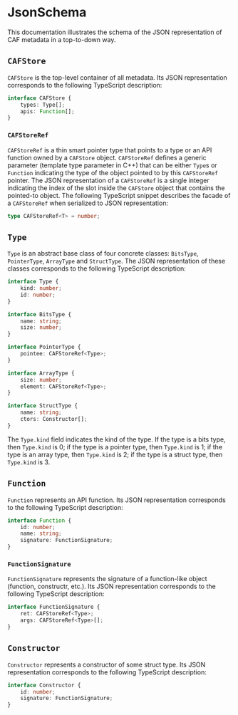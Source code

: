 # JsonSchema

This documentation illustrates the schema of the JSON representation of CAF metadata in a top-to-down way.

## `CAFStore`

`CAFStore` is the top-level container of all metadata. Its JSON representation corresponds to the following TypeScript description:

```typescript
interface CAFStore {
    types: Type[];
    apis: Function[];
}
```

### `CAFStoreRef`

`CAFStoreRef` is a thin smart pointer type that points to a type or an API function owned by a `CAFStore` object. `CAFStoreRef` defines a generic parameter (template type parameter in C++) that can be either `Type`s or `Function` indicating the type of the object pointed to by this `CAFStoreRef` pointer. The JSON representation of a `CAFStoreRef` is a single integer indicating the index of the slot inside the `CAFStore` object that contains the pointed-to object. The following TypeScript snippet describes the facade of a `CAFStoreRef` when serialized to JSON representation:

```typescript
type CAFStoreRef<T> = number;
```

## `Type`

`Type` is an abstract base class of four concrete classes: `BitsType`, `PointerType`, `ArrayType` and `StructType`. The JSON representation of these classes corresponds to the following TypeScript description:

```typescript
interface Type {
    kind: number;
    id: number;
}

interface BitsType {
    name: string;
    size: number;
}

interface PointerType {
    pointee: CAFStoreRef<Type>;
}

interface ArrayType {
    size: number;
    element: CAFStoreRef<Type>;
}

interface StructType {
    name: string;
    ctors: Constructor[];
}
```

The `Type.kind` field indicates the kind of the type. If the type is a bits type, then `Type.kind` is 0; if the type is a pointer type, then `Type.kind` is 1; if the type is an array type, then `Type.kind` is 2; if the type is a struct type, then `Type.kind` is 3.

## `Function`

`Function` represents an API function. Its JSON representation corresponds to the following TypeScript description:

```typescript
interface Function {
    id: number;
    name: string;
    signature: FunctionSignature;
}
```

### `FunctionSignature`

`FunctionSignature` represents the signature of a function-like object (function, constructr, etc.). Its JSON representation corresponds to the following TypeScript description:

```typescript
interface FunctionSignature {
    ret: CAFStoreRef<Type>;
    args: CAFStoreRef<Type>[];
}
```

## `Constructor`

`Constructor` represents a constructor of some struct type. Its JSON representation corresponds to the following TypeScript description:

```typescript
interface Constructor {
    id: number;
    signature: FunctionSignature;
}
```
